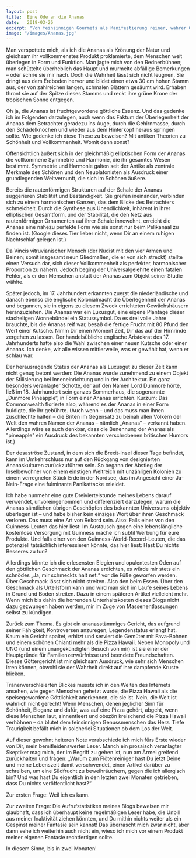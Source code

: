 ```yaml
---
layout: post
title:  Eine Ode an die Ananas
date:   2019-03-26
excerpt: "Von feinsinnigen Gourmets als Manifestierung reiner, wahrer Göttlichkeit gefeiert, unter Geschmacks-Snobs und Menschen, deren Geschmacksknospen offenbar noch nicht reif sind, verpönt: Die Ananas und all ihre herrlichen, verwandten Produkte – Sie bilden den gustatorischen Olymp, den zu besteigen nur die wenigsten Lebensmittel in der Lage sind. Und damit herzlich willkommen zum wahrscheinlich abgefahrensten Artikel, den ich bis dato verfasst habe."
image: "/images/Ananas.jpg"
---
```


Man verspottete mich, als ich die Ananas als Krönung der Natur und gleichsam ihr vollkommenstes Produkt proklamierte, dem Menschen weit überlegen in Form und Funktion. Man jagte mich von den Rednerbühnen; man schüttelte überheblich das Haupt und murmelte abfällige Bemerkungen – oder schrie sie mir nach. Doch die Wahrheit lässt sich nicht leugnen. Sie dringt aus dem Erdboden hervor und bildet einen etwa 30 cm hohen Stamm aus, der von zahlreichen langen, schmalen Blättern gesäumt wird. Erhaben thront sie auf der Spitze dieses Stamms und reckt ihre grüne Krone der tropischen Sonne entgegen.

Oh ja, die Ananas ist fruchtgewordene göttliche Essenz. Und das gedenke ich im Folgenden darzulegen, auch wenn das Faktum der Überlegenheit der Ananas dem Betrachter geradezu ins Auge, durch die Gehirnmasse, durch den Schädelknochen und wieder aus dem Hinterkopf heraus springen sollte. Wie gedenke ich diese These zu beweisen? Mit antiken Theorien zu Schönheit und Vollkommenheit. Womit denn sonst?

Offensichtlich äußert sich in der gleichmäßig elliptischen Form der Ananas die vollkommene Symmetrie und Harmonie, die ihr gesamtes Wesen bestimmt. Symmetrie und Harmonie galten seit der Antike als zentrale Merkmale des Schönen und den Neuplatonisten als Ausdruck einer grundlegenden Weltvernunft, die sich im Schönen äußere.

Bereits die rautenförmigen Strukturen auf der Schale der Ananas suggerieren Stabilität und Beständigkeit. Sie greifen ineinander, verbinden sich zu einem harmonischen Ganzen, das dem Blicke des Betrachters schmeichelt. Durch die Synthese aus Unendlichkeit, inhärent in ihrer elliptischen Gesamtform, und der Stabilität, die den Netz aus rautenförmigen Ornamenten auf ihrer Schale innewohnt, erreicht die Ananas eine nahezu perfekte Form wie sie sonst nur beim Pelikanaal zu finden ist. (Google dieses Tier lieber nicht, wenn Dir an einem ruhigen Nachtschlaf gelegen ist.)

Da Vincis vitruvianischer Mensch (der Nudist mit den vier Armen und Beinen; somit insgesamt neun Gliedmaßen, die er von sich streckt) stellte einen Versuch dar, sich dieser Vollkommenheit als perfekter, harmonischer Proportion zu nähern. Jedoch beging der Universalgelehrte einen fatalen Fehler, als er den Menschen anstatt der Ananas zum Objekt seiner Studie wählte.

Später jedoch, im 17. Jahrhundert erkannten zuerst die niederländische und danach ebenso die englische Kolonialmacht die Überlegenheit der Ananas und begannen, sie in eigens zu diesem Zweck errichteten Gewächshäusern heranzuziehen. Die Ananas war ein Luxusgut, eine eigene Plantage dieser stacheligen Wonnebündel ein Statussymbol. Da es drei volle Jahre brauchte, bis die Ananas reif war, besaß die fertige Frucht mit 80 Pfund den Wert einer Kutsche. Nimm Dir einen Moment Zeit, Dir das auf der Hirnrinde zergehen zu lassen. Der handelsübliche englische Aristokrat des 17. Jahrhunderts hatte also die Wahl zwischen einer neuen Kutsche oder einer Ananas. Ich denke, wir alle wissen mittlerweile, was er gewählt hat, wenn er schlau war.

Der herausragende Status der Ananas als Luxusgut zu dieser Zeit kann nicht genug betont werden: Die Ananas wurde zunehmend zu einem Objekt der Stilisierung bei Inneneinrichtung und in der Architektur. Ein ganz besonders veranlagter Schotte, der auf den Namen Lord Dunmore hörte, ließ im 18. Jahrhundert sein ganzes Sommerhaus, die sogenannte „Dunmore Pineapple“, in Form einer Ananas errichten. Kurzum: Das Commonwealth florierte also, während es der Ananas in einer Form huldigte, die ihr gebührte. (Auch wenn – und das muss man ihnen zuschlechte halten – die Briten im Gegensatz zu beinah allen Völkern der Welt den wahren Namen der Ananas – nämlich „Ananas“ – verkannt haben. Allerdings wäre es auch denkbar, dass die Benennung der Ananas als "pineapple" ein Ausdruck des bekannten verschrobenen britischen Humors ist.)

Der desaströse Zustand, in dem sich die Brexit-Insel dieser Tage befindet, kann im Umkehrschluss nur auf den Rückgang von designierten Ananaskulturen zurückzuführen sein. So begann der Abstieg der Inselbewohner von einem einstigen Weltreich mit unzähligen Kolonien zu einem verregneten Stück Erde in der Nordsee, das im Angesicht einer Ja-Nein-Frage eine fulminante Panikattacke erleidet.

Ich habe nunmehr eine gute Dreiviertelstunde meines Lebens darauf verwendet, unvoreingenommen und differenziert darzulegen, warum die Ananas sämtlichen übrigen Geschöpfen des bekannten Universums objektiv überlegen ist – und habe bisher kein einziges Wort über ihren Geschmack verloren. Das muss eine Art von Rekord sein. Also: Falls einer von den Guinness-Leuten das hier liest: Im Austausch gegen eine lebenslängliche kostenlose Versorgung mit Guinness mache ich subtil Werbung für eure Produkte. Und falls einer von den Guinness-World-Record-Leuten, die das potenziell tatsächlich interessieren könnte, das hier liest: Hast Du nichts Besseres zu tun?

Allerdings könnte ich die erlesensten Elegien und opulentesten Oden auf den göttlichen Geschmack der Ananas erdichten, es würde mir stets ein schnödes „Ja, mir schmeckts halt net.“ vor die Füße geworfen werden. Über Geschmack lässt sich nicht streiten. Also den beim Essen. Über den Geschmack als Urteilsform kann und wird man sich im Laufe seines Lebens in Grund und Boden streiten. Dazu in einem späteren Artikel vielleicht mehr. Wenn mich bis dahin die horrenden Unterhaltskosten dieses Blogs nicht dazu gezwungen haben werden, mir im Zuge von Massenentlassungen selbst zu kündigen.

Zurück zum Thema. Es gibt ein ananasstämmiges Gericht, das aufgrund seiner Fähigkeit, Kontroversen anzuregen, Legendenstatus erlangt hat. Kaum ein Gericht spaltet, erhitzt und serviert die Gemüter mit Fava-Bohnen und einem schönen Chianti mehr als die Pizza Hawaii. Neben Monopoly und UNO (und einem unangekündigten Besuch von mir) ist sie einer der Hauptgründe für Familienzerwürfnisse und beendete Freundschaften. Dieses Göttergericht ist mir gleichsam Ausdruck, wie sehr sich Menschen irren können, obwohl sie der Wahrheit direkt auf ihre dampfende Kruste blicken.

Tränenverschleierten Blickes musste ich in den Weiten des Internets ansehen, wie gegen Menschen gehetzt wurde, die Pizza Hawaii als die speisegewordene Göttlichkeit anerkennen, die sie ist. Nein, die Welt ist wahrlich nicht gerecht! Wenn Menschen, denen jeglicher Sinn für Schönheit, Eleganz und dafür, was auf eine Pizza gehört, abgeht, wenn diese Menschen laut, sinnentleert und obszön kreischend die Pizza Hawaii verhöhnen – da blutet dem feinsinnigen Genussmenschen das Herz. Tiefe Traurigkeit befällt mich in solcherlei Situationen ob dem Los der Welt.

Auf dieser gewohnt heiteren Note verabschiede ich mich fürs Erste wieder von Dir, mein bemitleidenswerter Leser. Manch ein prosaisch veranlagter Skeptiker mag mich, der im Begriff zu gehen ist, nun am Ärmel greifend zurückhalten und fragen: „Warum zum Flötenreiniger hast Du jetzt Deine und meine Lebenszeit damit verschwendet, einen Artikel darüber zu schreiben, um eine Südfrucht zu beweihräuchern, gegen die ich allergisch bin? Und was hast Du eigentlich in den letzten zwei Monaten getrieben, dass Du nichts veröffentlicht hast?“

Zur ersten Frage: Weil ich es kann.

Zur zweiten Frage: Die Aufrufstatistiken meines Blogs beweisen mir glaubhaft, dass ich überhaupt keine regelmäßigen Leser habe, die Unbill aus meiner Inaktivität ziehen könnten, und Du mithin nichts weiter als ein Gespinst meiner Fantasie sein kannst! Das überrascht mich zwar nicht, aber dann sehe ich weiterhin auch nicht ein, wieso ich mich vor einem Produkt meiner eigenen Fantasie rechtfertigen sollte.

In diesem Sinne, bis in zwei Monaten!
